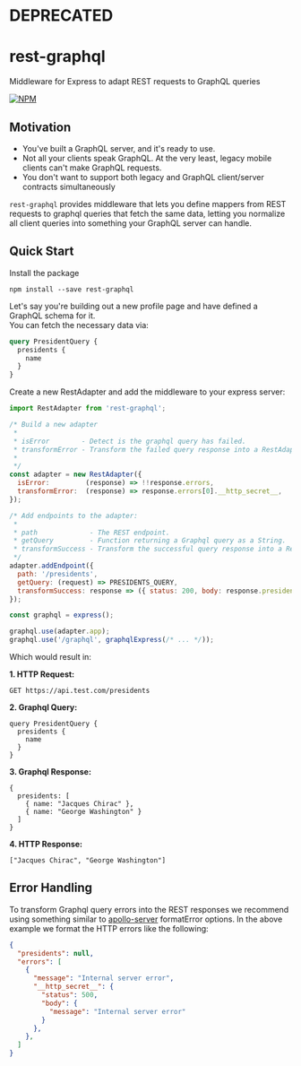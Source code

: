 # DEPRECATED

# rest-graphql
Middleware for Express to adapt REST requests to GraphQL queries

[![NPM](https://nodei.co/npm/rest-graphql.png?downloads=true&downloadRank=true&stars=true)](https://nodei.co/npm/rest-graphql/)

## Motivation
- You've built a GraphQL server, and it's ready to use.
- Not all your clients speak GraphQL. At the very least, legacy mobile clients can't make GraphQL requests.
- You don't want to support both legacy and GraphQL client/server contracts simultaneously

`rest-graphql` provides middleware that lets you define mappers from REST requests to graphql queries that fetch the same data, letting you normalize all client queries into something your GraphQL server can handle.

## Quick Start
Install the package

`npm install --save rest-graphql`

Let's say you're building out a new profile page and have defined a GraphQL schema for it.  
You can fetch the necessary data via:

```graphql
query PresidentQuery {
  presidents {
    name
  }
}
```

Create a new RestAdapter and add the middleware to your express server:

```js
import RestAdapter from 'rest-graphql';

/* Build a new adapter
 *
 * isError        - Detect is the graphql query has failed.
 * transformError - Transform the failed query response into a RestAdapterResponse.
 *
 */
const adapter = new RestAdapter({
  isError:         (response) => !!response.errors,
  transformError:  (response) => response.errors[0].__http_secret__,
});

/* Add endpoints to the adapter:
 *
 * path             - The REST endpoint.
 * getQuery         - Function returning a Graphql query as a String.
 * transformSuccess - Transform the successful query response into a RestAdapterResponse.
 */
adapter.addEndpoint({
  path: '/presidents',
  getQuery: (request) => PRESIDENTS_QUERY,
  transformSuccess: response => ({ status: 200, body: response.presidents }),
});

const graphql = express();

graphql.use(adapter.app);
graphql.use('/graphql', graphqlExpress(/* ... */));
```

Which would result in:

**1. HTTP Request:**
```
GET https://api.test.com/presidents
```

**2. Graphql Query:**
```
query PresidentQuery {
  presidents {
    name
  }
}
```

**3. Graphql Response:**
```
{
  presidents: [
    { name: "Jacques Chirac" },
    { name: "George Washington" }
  ]
}
```

**4. HTTP Response:**
```
["Jacques Chirac", "George Washington"]
```

## Error Handling

To transform Graphql query errors into the REST responses we recommend using something similar to
[apollo-server](https://github.com/apollographql/apollo-server#options) formatError options. In the above example we format the HTTP errors like the following:

```json
{
  "presidents": null,
  "errors": [
    {
      "message": "Internal server error",
      "__http_secret__": {
        "status": 500,
        "body": {
          "message": "Internal server error"
        }
      },
    },
  ]
}
